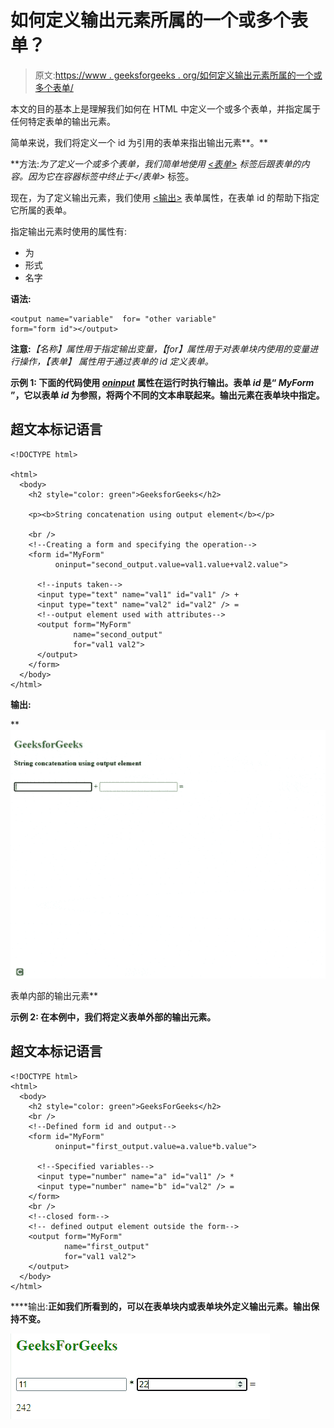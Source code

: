 # 如何定义输出元素所属的一个或多个表单？

> 原文:[https://www . geeksforgeeks . org/如何定义输出元素所属的一个或多个表单/](https://www.geeksforgeeks.org/how-to-define-one-or-more-forms-the-output-element-belongs-to/)

本文的目的基本上是理解我们如何在 HTML 中定义一个或多个表单，并指定属于任何特定表单的输出元素。

简单来说，我们将定义一个 id 为引用的表单来指出输出元素**。**

**方法:**为了定义一个或多个表单，我们简单地使用 [*<表单>*](https://www.geeksforgeeks.org/html-form-tag/) 标签后跟表单的内容。因为它在容器标签中终止于*</表单>* 标签。

现在，为了定义输出元素，我们使用 [<输出>](https://www.geeksforgeeks.org/html-output-form-attribute/#:~:text=The%20HTML%20form%20Attribute,contain%20one%20or%20more%20forms.&text=Attribute%20Values%3A%20It%20contains%20single,the%20output%20element%20belongs%20to.) 表单属性，在表单 id 的帮助下指定它所属的表单。

指定输出元素时使用的属性有:

*   为
*   形式
*   名字

**语法:**

```htmlhtml
<output name="variable"  for= "other variable"  
form="form id"></output>
```

**注意:***【名称】*属性用于指定输出变量，*【for】***属性用于对表单块内使用的变量进行操作，*【表单】* 属性用于通过表单的 id 定义表单。**

****示例 1:** 下面的代码使用 [*oninput*](https://www.geeksforgeeks.org/html-oninput-event-attribute/) 属性在运行时执行输出。表单 *id* 是“ *MyForm* ”，它以表单 *id* 为参照，将两个不同的文本串联起来。输出元素在表单块中指定。**

## **超文本标记语言**

```htmlhtml
<!DOCTYPE html>

<html>
  <body>
    <h2 style="color: green">GeeksforGeeks</h2>

    <p><b>String concatenation using output element</b></p>

    <br />
    <!--Creating a form and specifying the operation-->
    <form id="MyForm" 
          oninput="second_output.value=val1.value+val2.value">

      <!--inputs taken-->
      <input type="text" name="val1" id="val1" /> +
      <input type="text" name="val2" id="val2" /> =
      <!--output element used with attributes-->
      <output form="MyForm" 
              name="second_output" 
              for="val1 val2">
      </output>
    </form>
  </body>
</html>
```

****输出:****

**![](img/d642415ea845da2c34a35c30a034a2bf.png)

表单内部的输出元素** 

****示例 2:** 在本例中，我们将定义表单外部的输出元素。**

## **超文本标记语言**

```htmlhtml
<!DOCTYPE html>
<html>
  <body>
    <h2 style="color: green">GeeksForGeeks</h2>
    <br />
    <!--Defined form id and output-->
    <form id="MyForm" 
          oninput="first_output.value=a.value*b.value">

      <!--Specified variables-->
      <input type="number" name="a" id="val1" /> *
      <input type="number" name="b" id="val2" /> =
    </form>
    <br />
    <!--closed form-->
    <!-- defined output element outside the form-->
    <output form="MyForm" 
            name="first_output" 
            for="val1 val2">
    </output>
  </body>
</html>
```

****输出:**正如我们所看到的，可以在表单块内或表单块外定义输出元素。输出保持不变。**

**![](img/961eb56b9b1d3558ae94e772fa11f89a.png)**